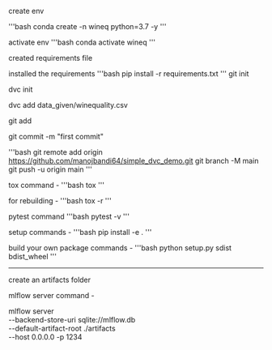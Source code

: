 create env

'''bash
conda create -n wineq python=3.7 -y
'''

activate env
'''bash
conda activate wineq
'''

created requirements file

installed the requirements
'''bash
pip install -r requirements.txt
'''
git init

dvc init

dvc add data_given/winequality.csv

git add

git commit -m "first commit"

'''bash
git remote add origin https://github.com/manojbandi64/simple_dvc_demo.git
git branch -M main
git push -u origin main
'''

tox command -
'''bash
tox
'''

for rebuilding -
'''bash
tox -r
'''

pytest command
'''bash
pytest -v
'''

setup commands -
'''bash
pip install -e .
'''

build your own package commands -
'''bash
python setup.py sdist bdist_wheel
'''


---
create an artifacts folder

mlflow server command -

mlflow server \
    --backend-store-uri sqlite://mlflow.db \
    --default-artifact-root ./artifacts \
    --host 0.0.0.0 -p 1234